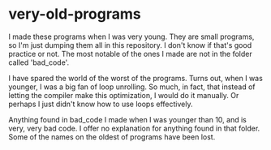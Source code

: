 # very-old-programs

  I made these programs when I was very young. They are small programs, so I'm just dumping them all in this repository. I don't know if that's good practice or not. The most notable of the ones I made are not in the folder called 'bad_code'.

  I have spared the world of the worst of the programs. Turns out, when I was younger, I was a big fan of loop unrolling. So much, in fact, that instead of letting the compiler make this optimization, I would do it manually. Or perhaps I just didn't know how to use loops effectively.

  Anything found in bad_code I made when I was younger than 10, and is very, very bad code. I offer no explanation for anything found in that folder. Some of the names on the oldest of programs have been lost.
